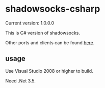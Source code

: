 shadowsocks-csharp
===========

Current version: 1.0.0.0

This is C# version of shadowsocks.

Other ports and clients can be found [here](https://github.com/clowwindy/shadowsocks/wiki/Ports-and-Clients).

usage
-----------

Use Visual Studio 2008 or higher to build.

Need .Net 3.5.
